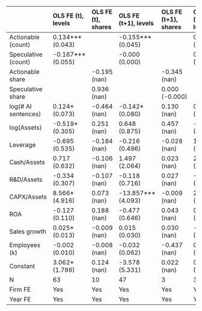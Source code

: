 |                     | OLS FE (t), levels   | OLS FE (t), shares   | OLS FE (t+1), levels   | OLS FE (t+1), shares   | OLS FE (t+2), levels   | LPM FE (1{patents t+1&gt;0})   |
|:--------------------|:---------------------|:---------------------|:-----------------------|:-----------------------|:-----------------------|:-------------------------------|
| Actionable (count)  | 0.134*** (0.043)     |                      | -0.155*** (0.045)      |                        | 0.175 (0.144)          | -0.165 (nan)                   |
| Speculative (count) | -0.167*** (0.055)    |                      | -0.000 (0.000)         |                        | 0.000 (0.000)          | -0.100 (nan)                   |
| Actionable share    |                      | -0.195 (nan)         |                        | -0.345 (nan)           |                        | -0.082 (nan)                   |
| Speculative share   |                      | 0.936 (nan)          |                        | 0.000 (-0.000)         |                        | -0.003 (nan)                   |
| log(# AI sentences) | 0.124* (0.073)       | -0.464 (nan)         | -0.142* (0.080)        | 0.130 (nan)            | 0.096 (0.079)          | 1.352 (nan)                    |
| log(Assets)         | -0.519* (0.305)      | 0.251 (nan)          | 0.648 (0.875)          | 0.457 (nan)            | -0.279 (2.346)         | -0.141 (nan)                   |
| Leverage            | -0.695 (0.535)       | -0.184 (nan)         | -0.216 (0.496)         | -0.028 (nan)           | 1.573 (1.921)          | -0.173 (nan)                   |
| Cash/Assets         | 0.717 (0.632)        | -0.106 (nan)         | 1.497 (2.064)          | 0.023 (nan)            | 2.501 (4.301)          | -0.087 (nan)                   |
| R&amp;D/Assets      | -0.334 (0.307)       | -0.107 (nan)         | -0.118 (0.716)         | 0.027 (nan)            | -1.366 (6.304)         | -0.078 (nan)                   |
| CAPX/Assets         | 8.566* (4.916)       | 0.073 (nan)          | -13.857*** (4.093)     | -0.009 (nan)           | 20.410 (20.725)        | 0.004 (nan)                    |
| ROA                 | -0.127 (0.110)       | 0.188 (nan)          | -0.477 (0.646)         | 0.043 (nan)            | 0.667 (1.999)          | 0.317 (nan)                    |
| Sales growth        | 0.025* (0.013)       | -0.009 (nan)         | 0.015 (0.030)          | 0.030 (nan)            | -0.140 (0.295)         | -0.268 (nan)                   |
| Employees (k)       | -0.002 (0.010)       | -0.008 (nan)         | -0.032 (0.062)         | -0.437 (nan)           | 0.003 (0.045)          | 0.006 (nan)                    |
| Constant            | 3.062* (1.786)       | 0.124 (nan)          | -3.578 (5.331)         | 0.022 (nan)            | 0.873 (15.395)         | -0.023 (nan)                   |
| N                   | 63                   | 10                   | 47                     | 3                      | 31                     | 10                             |
| Firm FE             | Yes                  | Yes                  | Yes                    | Yes                    | Yes                    | Yes                            |
| Year FE             | Yes                  | Yes                  | Yes                    | Yes                    | Yes                    | Yes                            |